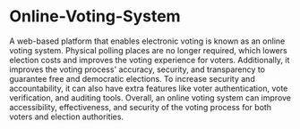 # Online-Voting-System
A web-based platform that enables electronic voting is known as an online voting system. Physical polling places are no longer required, which lowers election costs and improves the voting experience for voters. Additionally, it improves the voting process' accuracy, security, and transparency to guarantee free and democratic elections.
To increase security and accountability, it can also have extra features like voter authentication, vote verification, and auditing tools. Overall, an online voting system can improve accessibility, effectiveness, and security of the voting process for both voters and election authorities.